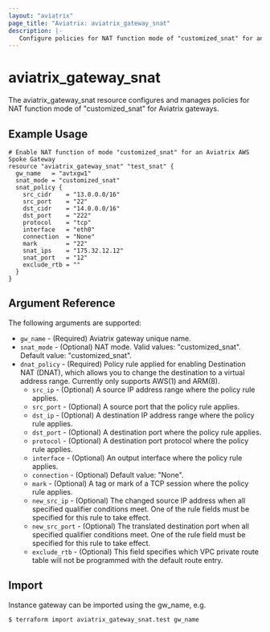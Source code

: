 ```yaml
---
layout: "aviatrix"
page_title: "Aviatrix: aviatrix_gateway_snat"
description: |-
   Configure policies for NAT function mode of "customized_snat" for an Aviatrix gateway
---
```


# aviatrix_gateway_snat

The aviatrix_gateway_snat resource configures and manages policies for NAT function mode of "customized_snat" for Aviatrix gateways.

## Example Usage

```hcl
# Enable NAT function of mode "customized_snat" for an Aviatrix AWS Spoke Gateway
resource "aviatrix_gateway_snat" "test_snat" {
  gw_name   = "avtxgw1"
  snat_mode = "customized_snat"
  snat_policy {
    src_cidr    = "13.0.0.0/16"
    src_port    = "22"
    dst_cidr    = "14.0.0.0/16"
    dst_port    = "222"
    protocol    = "tcp"
    interface   = "eth0"
    connection  = "None"
    mark        = "22"
    snat_ips    = "175.32.12.12"
    snat_port   = "12"
    exclude_rtb = ""
  }
}
```

## Argument Reference

The following arguments are supported:

* `gw_name` - (Required) Aviatrix gateway unique name.
* `snat_mode` - (Optional) NAT mode. Valid values: "customized_snat". Default value: "customized_snat". 
* `dnat_policy` - (Required) Policy rule applied for enabling Destination NAT (DNAT), which allows you to change the destination to a virtual address range. Currently only supports AWS(1) and ARM(8).
  * `src_ip` - (Optional) A source IP address range where the policy rule applies.
  * `src_port` - (Optional) A source port that the policy rule applies.
  * `dst_ip` - (Optional) A destination IP address range where the policy rule applies.
  * `dst_port` - (Optional) A destination port where the policy rule applies.
  * `protocol` - (Optional) A destination port protocol where the policy rule applies.
  * `interface` - (Optional) An output interface where the policy rule applies.
  * `connection` - (Optional) Default value: "None".
  * `mark` - (Optional) A tag or mark of a TCP session where the policy rule applies.
  * `new_src_ip` - (Optional) The changed source IP address when all specified qualifier conditions meet. One of the rule fields must be specified for this rule to take effect.
  * `new_src_port` - (Optional) The translated destination port when all specified qualifier conditions meet. One of the rule field must be specified for this rule to take effect.
  * `exclude_rtb` - (Optional) This field specifies which VPC private route table will not be programmed with the default route entry.

## Import

Instance gateway can be imported using the gw_name, e.g.

```
$ terraform import aviatrix_gateway_snat.test gw_name
```